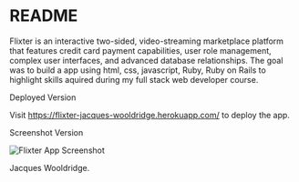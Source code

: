 # README

Flixter is an interactive two-sided, video-streaming marketplace platform that features credit card payment capabilities, user role management, complex user interfaces, and advanced database relationships. The goal was to build a app using html, css, javascript, Ruby, Ruby on Rails to highlight skills aquired during my full stack web developer course.

Deployed Version

Visit https://flixter-jacques-wooldridge.herokuapp.com/ to deploy the app.

Screenshot Version

![Flixter App Screenshot](images/Flixter_image.png "Screenshot") 

Jacques Wooldridge.
